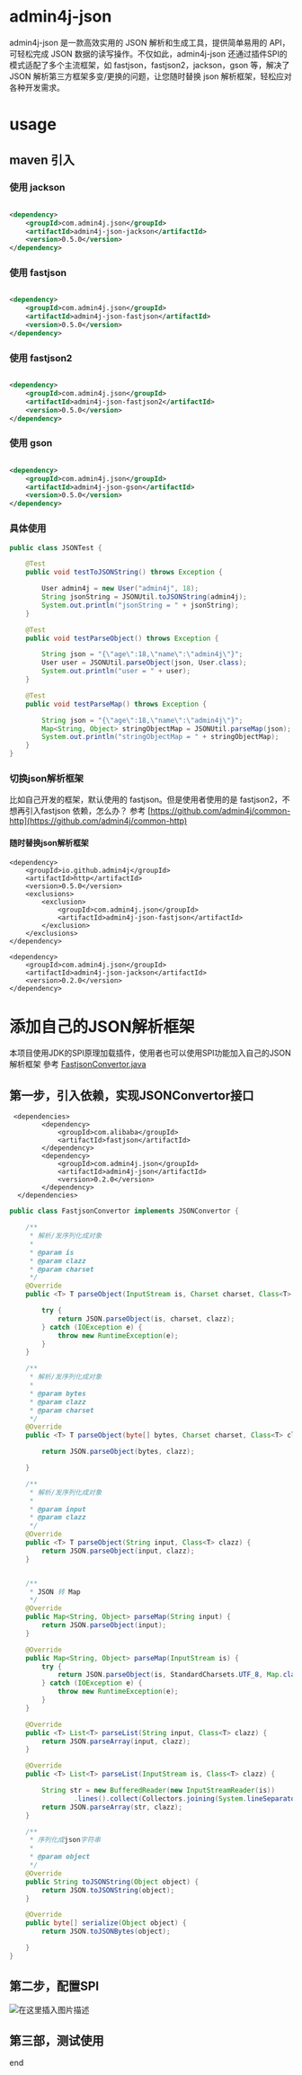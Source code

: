 # admin4j-json

admin4j-json 是一款高效实用的 JSON 解析和生成工具，提供简单易用的 API，可轻松完成 JSON 数据的读写操作。不仅如此，admin4j-json
还通过插件SPI的模式适配了多个主流框架，如 fastjson，fastjson2，jackson，gson 等，解决了 JSON 解析第三方框架多变/更换的问题，让您随时替换
json 解析框架，轻松应对各种开发需求。

# usage

## maven 引入

### 使用 jackson

```xml

<dependency>
    <groupId>com.admin4j.json</groupId>
    <artifactId>admin4j-json-jackson</artifactId>
    <version>0.5.0</version>
</dependency>
```

### 使用 fastjson

```xml

<dependency>
    <groupId>com.admin4j.json</groupId>
    <artifactId>admin4j-json-fastjson</artifactId>
    <version>0.5.0</version>
</dependency>
```

### 使用 fastjson2

```xml

<dependency>
    <groupId>com.admin4j.json</groupId>
    <artifactId>admin4j-json-fastjson2</artifactId>
    <version>0.5.0</version>
</dependency>
```

### 使用 gson

```xml

<dependency>
    <groupId>com.admin4j.json</groupId>
    <artifactId>admin4j-json-gson</artifactId>
    <version>0.5.0</version>
</dependency>
```

### 具体使用

```java
public class JSONTest {

    @Test
    public void testToJSONString() throws Exception {

        User admin4j = new User("admin4j", 18);
        String jsonString = JSONUtil.toJSONString(admin4j);
        System.out.println("jsonString = " + jsonString);
    }

    @Test
    public void testParseObject() throws Exception {

        String json = "{\"age\":18,\"name\":\"admin4j\"}";
        User user = JSONUtil.parseObject(json, User.class);
        System.out.println("user = " + user);
    }

    @Test
    public void testParseMap() throws Exception {

        String json = "{\"age\":18,\"name\":\"admin4j\"}";
        Map<String, Object> stringObjectMap = JSONUtil.parseMap(json);
        System.out.println("stringObjectMap = " + stringObjectMap);
    }
}
```

### 切换json解析框架

比如自己开发的框架，默认使用的 fastjson。但是使用者使用的是 fastjson2，不想再引入fastjson 依赖，怎么办？
参考 [https://github.com/admin4j/common-http](https://github.com/admin4j/common-http)

#### 随时替换json解析框架

``` 
<dependency>
    <groupId>io.github.admin4j</groupId>
    <artifactId>http</artifactId>
    <version>0.5.0</version>
    <exclusions>
        <exclusion>
            <groupId>com.admin4j.json</groupId>
            <artifactId>admin4j-json-fastjson</artifactId>
        </exclusion>
    </exclusions>
</dependency>

<dependency>
    <groupId>com.admin4j.json</groupId>
    <artifactId>admin4j-json-jackson</artifactId>
    <version>0.2.0</version>
</dependency>
```

# 添加自己的JSON解析框架

本项目使用JDK的SPI原理加载插件，使用者也可以使用SPI功能加入自己的JSON解析框架
參考 [FastjsonConvertor.java](https://github.com/admin4j/admin4j-json/blob/master/admin4j-json-fastjson/src/main/java/com/admin4j/json/FastjsonConvertor.java)

## 第一步，引入依赖，实现JSONConvertor接口

```
 <dependencies>
        <dependency>
            <groupId>com.alibaba</groupId>
            <artifactId>fastjson</artifactId>
        </dependency>
        <dependency>
            <groupId>com.admin4j.json</groupId>
            <artifactId>admin4j-json</artifactId>
            <version>0.2.0</version>
        </dependency>
  </dependencies>
```

```java
public class FastjsonConvertor implements JSONConvertor {

    /**
     * 解析/发序列化成对象
     *
     * @param is
     * @param clazz
     * @param charset
     */
    @Override
    public <T> T parseObject(InputStream is, Charset charset, Class<T> clazz) {

        try {
            return JSON.parseObject(is, charset, clazz);
        } catch (IOException e) {
            throw new RuntimeException(e);
        }
    }

    /**
     * 解析/发序列化成对象
     *
     * @param bytes
     * @param clazz
     * @param charset
     */
    @Override
    public <T> T parseObject(byte[] bytes, Charset charset, Class<T> clazz) {

        return JSON.parseObject(bytes, clazz);

    }

    /**
     * 解析/发序列化成对象
     *
     * @param input
     * @param clazz
     */
    @Override
    public <T> T parseObject(String input, Class<T> clazz) {
        return JSON.parseObject(input, clazz);
    }


    /**
     * JSON 转 Map
     */
    @Override
    public Map<String, Object> parseMap(String input) {
        return JSON.parseObject(input);
    }

    @Override
    public Map<String, Object> parseMap(InputStream is) {
        try {
            return JSON.parseObject(is, StandardCharsets.UTF_8, Map.class);
        } catch (IOException e) {
            throw new RuntimeException(e);
        }
    }

    @Override
    public <T> List<T> parseList(String input, Class<T> clazz) {
        return JSON.parseArray(input, clazz);
    }

    @Override
    public <T> List<T> parseList(InputStream is, Class<T> clazz) {

        String str = new BufferedReader(new InputStreamReader(is))
                .lines().collect(Collectors.joining(System.lineSeparator()));
        return JSON.parseArray(str, clazz);
    }

    /**
     * 序列化成json字符串
     *
     * @param object
     */
    @Override
    public String toJSONString(Object object) {
        return JSON.toJSONString(object);
    }

    @Override
    public byte[] serialize(Object object) {
        return JSON.toJSONBytes(object);

    }
}
```

## 第二步，配置SPI

![在这里插入图片描述](https://img-blog.csdnimg.cn/d131f63b1fc14e6fbfe0e938dcf33dd3.png)

## 第三部，测试使用

end